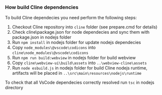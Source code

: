 ### How build Cline dependencies

To build Cline dependecies you need perform the following steps:
1. Checkout Cline repository into `cline` folder (see prepare.cmd for details)
2. Check cline\package.json for node dependecies and sync them with package.json in nodejs folder
3. Run `npm install` in nodejs folder for update nodejs dependecies
4. Copy `node_modules\@vscode\codicons` into `cline\node_modules\@vscode\codicons`
5. Run `npm run build:webview` in nodejs folder for build webview
6. Copy `cline\webview-ui\build\assets` into `..\webview-cline\assets`
7. Run `node esbuild.js` in nodejs folder for build Cline nodejs runtime, artifacts will be placed in `..\src\main\resources\nodejs\runtime`

To check that all VsCode dependecies correctly resolved run `tsc` in nodejs directory